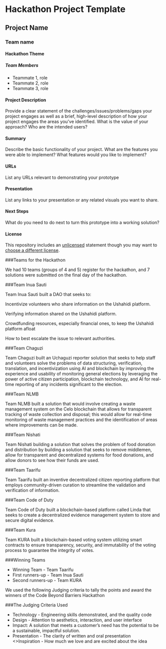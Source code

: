 # Hackathon Project Template

## Project Name

### Team name

#### Hackathon Theme

##### Team Members

- Teammate 1, role
- Teammate 2, role
- Teammate 3, role
  
#### Project Description

Provide a clear statement of the challenges/issues/problems/gaps your project engages as well as a brief, high-level description of how your project engages the areas you've identified. What is the value of your approach? Who are the intended users?

#### Summary

Describe the basic functionality of your project. What are the features you were able to implement? What features would you like to implement?

#### URLs

List any URLs relevant to demonstrating your prototype

#### Presentation

List any links to your presentation or any related visuals you want to share.

#### Next Steps

What do you need to do next to turn this prototype into a working solution?

#### License

This repository includes an [unlicensed](http://unlicense.org/) statement though you may want to [choose a different license](https://choosealicense.com/).

###Teams for the Hackathon

We had 10 teams (groups of 4 and 5) register for the hackathon, and 7 solutions were submitted on the final day of the hackathon.

###Team Inua Sauti

Team Inua Sauti built a DAO that seeks to:

Incentivize volunteers who share information on the Ushahidi platform.

Verifying information shared on the Ushahidi platform.

Crowdfunding resources, especially financial ones, to keep the Ushahidi platform afloat

How to best escalate the issue to relevant authorities.

###Team Chaguzi

Team Chaguzi built an Uchaguzi reporter solution that seeks to help staff and volunteers solve the problems of data structuring, verification, translation, and incentivization using AI and blockchain by improving the experience and usability of monitoring general elections by leveraging the power of active citizen participation, blockchain technology, and AI for real-time reporting of any incidents significant to the election.

###Team NLMB

Team NLMB built a solution that would involve creating a waste management system on the Celo blockchain that allows for transparent tracking of waste collection and disposal; this would allow for real-time monitoring of waste management practices and the identification of areas where improvements can be made.

###Team Nishati

Team Nishati building a solution that solves the problem of food donation and distribution by building a solution that seeks to remove middlemen, allow for transparent and decentralized systems for food donations, and allow donors to see how their funds are used.

###Team Taarifu

Team Taarifu built an inventive decentralized citizen reporting platform that employs community-driven curation to streamline the validation and verification of information.

###Team Code of Duty

Team Code of Duty built a blockchain-based platform called Linda that seeks to create a decentralized evidence management system to store and secure digital evidence.

###Team Kura

Team KURA built a blockchain-based voting system utilizing smart contracts to ensure transparency, security, and immutability of the voting process to guarantee the integrity of votes.

###Winning Teams


<ul>
  <li>Winning Team - Team Taarifu</li>
  <li>First runners-up - Team Inua Sauti</li>
  <li>Second runners-up - Team KURA</li>
</ul>


We used the following Judging criteria to tally the points and award the winners of the Code Beyond Barriers Hackathon

###The Judging Criteria Used

<ul>
  <li>Technology - Engineering skills demonstrated, and the quality code</li>
  <li>Design - Attention to aesthetics, interaction, and user interface</li>
  <li>Impact: A solution that meets a customer’s need has the potential to be a sustainable, impactful solution.</li>
  <li>Presentation - The clarity of written and oral presentation</li>
  <>Inspiration - How much we love and are excited about the idea</>
</ul>










